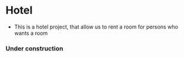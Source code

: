 # Hotel

* This is a hotel project, that allow us to rent a room for persons who wants a room


### Under construction
